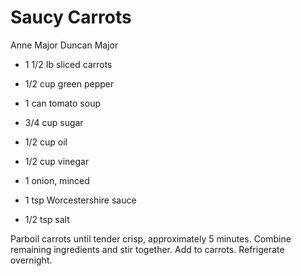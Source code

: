 # Saucy Carrots

Anne Major
Duncan Major

- 1 1/2 Ib sliced carrots
- 1/2 cup green pepper
- 1 can tomato soup
- 3/4 cup sugar
- 1/2 cup oil

- 1/2 cup vinegar
- 1 onion, minced
- 1 tsp Worcestershire sauce
- 1/2 tsp salt

Parboil carrots until tender crisp, approximately 5 minutes. Combine remaining ingredients and stir together. Add to carrots. Refrigerate overnight.